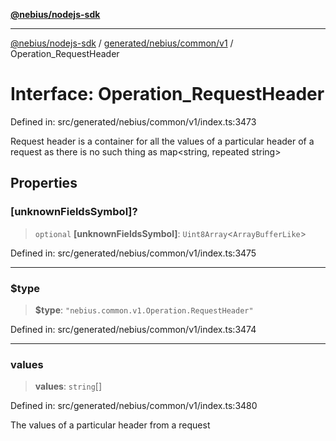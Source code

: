 [**@nebius/nodejs-sdk**](../../../../../README.md)

***

[@nebius/nodejs-sdk](../../../../../README.md) / [generated/nebius/common/v1](../README.md) / Operation\_RequestHeader

# Interface: Operation\_RequestHeader

Defined in: src/generated/nebius/common/v1/index.ts:3473

Request header is a container for all the values of a particular header of a request
 as there is no such thing as map<string, repeated string>

## Properties

### \[unknownFieldsSymbol\]?

> `optional` **\[unknownFieldsSymbol\]**: `Uint8Array`\<`ArrayBufferLike`\>

Defined in: src/generated/nebius/common/v1/index.ts:3475

***

### $type

> **$type**: `"nebius.common.v1.Operation.RequestHeader"`

Defined in: src/generated/nebius/common/v1/index.ts:3474

***

### values

> **values**: `string`[]

Defined in: src/generated/nebius/common/v1/index.ts:3480

The values of a particular header from a request
